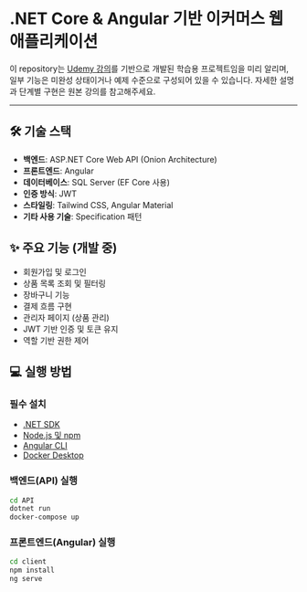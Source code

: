 # .NET Core & Angular 기반 이커머스 웹 애플리케이션

이 repository는 [Udemy 강의](https://www.udemy.com/course/learn-to-build-an-e-commerce-app-with-net-core-and-angular/)를 기반으로 개발된 학습용 프로젝트임을 미리 알리며, 일부 기능은 미완성 상태이거나 예제 수준으로 구성되어 있을 수 있습니다. 자세한 설명과 단계별 구현은 원본 강의를 참고해주세요.

---

## 🛠 기술 스택

- **백엔드**: ASP.NET Core Web API (Onion Architecture)
- **프론트엔드**: Angular  
- **데이터베이스**: SQL Server (EF Core 사용)
- **인증 방식**: JWT 
- **스타일링**: Tailwind CSS, Angular Material  
- **기타 사용 기술**: Specification 패턴

## ✨ 주요 기능 (개발 중)

- 회원가입 및 로그인
- 상품 목록 조회 및 필터링
- 장바구니 기능
- 결제 흐름 구현
- 관리자 페이지 (상품 관리)
- JWT 기반 인증 및 토큰 유지
- 역할 기반 권한 제어

## 💻 실행 방법

### 필수 설치
- [.NET SDK](https://dotnet.microsoft.com/ko-kr/download)
- [Node.js 및 npm](https://nodejs.org/)
- [Angular CLI](https://angular.io/cli)
- [Docker Desktop](https://www.docker.com/products/docker-desktop/)

### 백엔드(API) 실행
```bash
cd API
dotnet run
docker-compose up
```

### 프론트엔드(Angular) 실행
```bash
cd client
npm install
ng serve
```
